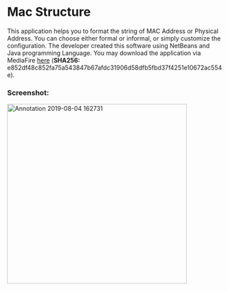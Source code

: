 # Mac Structure

This application helps you to format the string of MAC Address or Physical Address. You can choose either formal or informal, or simply customize the configuration. The developer created this software using NetBeans and Java programming Language. You may download the application via MediaFire [here](http://www.mediafire.com/file/ixwln92njlfpmvk/Mac_Structure_v1.0.0.rar/file) (__SHA256:__ e852df48c852fa75a543847b67afdc31906d58dfb5fbd37f4251e10672ac554e).

### __Screenshot__:
<img width="418" alt="Annotation 2019-08-04 162731" src="https://user-images.githubusercontent.com/47683574/62421534-e94df380-b6d5-11e9-80b8-3d3abfe0ddea.png">
